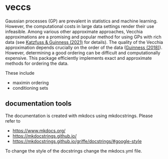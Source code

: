 # veccs

Gaussian processes (GP) are prevalent in statistics and machine learning.
However, the computational costs in large data settings render their use
infeasible. Among various other approximate approaches, Vecchia approximations
are a promising and popular method for using GPs with rich data (see [Katzfuss &
Guinness (2021)](https://doi.org/10.1214/19-STS755) for details). The quality of
the Vecchia approximation depends crucially on the order of the data ([Guinness
(2018)](https://doi.org/10.1080/00401706.2018.1437476)). However, determining a
good ordering can be difficult and computationally expensive. This package
efficiently implements exact and approximate methods for ordering the data.

These include

- maximin ordering
- conditioning sets

## documentation tools

The documentation is created with mkdocs using mkdocstrings. Please refer to

- https://www.mkdocs.org/
- https://mkdocstrings.github.io/
- https://mkdocstrings.github.io/griffe/docstrings/#google-style

To change the style of the docstrings change the mkdocs.yml file.
